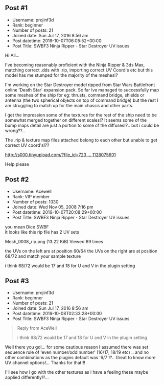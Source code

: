 ## Post #1
- Username: projinf3d
- Rank: beginner
- Number of posts: 21
- Joined date: Sun Jul 17, 2016 8:56 am
- Post datetime: 2016-10-07T06:05:52+00:00
- Post Title: SWBF3 Ninja Ripper - Star Destroyer UV issues

Hi All...

I've becoming reasonably proficient with the Ninja Ripper & 3ds Max, matching correct .dds with .rip, importing correct UV Coord's etc but this model has me stumped for the majority of the meshes!? 

I'm working on the Star Destroyer model ripped from Star Wars Battlefront online 'Death Star' expansion pack. So far Ive managed to successfully map some meshes of the ship for eg: thrusts, command bridge, shields or antenna (the two spherical objects on top of command bridge) but the rest I am struggling to match up for the main chassis and other parts.

I get the impression some of the textures for the rest of the ship need to be somewhat merged together on different scales!? It seems some of the bump maps detail are just a portion to some of the diffuses!?.. but i could be wrong??..

The .rip & texture map files attached belong to each other but unable to get correct UV coord's!??

[http://s000.tinyupload.com/?file_id=723 ... 1128075601](http://s000.tinyupload.com/?file_id=72385323201128075601)

Help please
## Post #2
- Username: Acewell
- Rank: VIP member
- Number of posts: 1330
- Joined date: Wed Nov 05, 2008 7:16 pm
- Post datetime: 2016-10-07T20:08:29+00:00
- Post Title: SWBF3 Ninja Ripper - Star Destroyer UV issues

you mean Dice SWBF   
it looks like this rip file has 2 UV sets



Mesh_0008_rip.png (13.22 KiB) Viewed 89 times



the UVs on the left are at position 60/64
the UVs on the right are at position 68/72 and match your sample texture

i think 68/72 would be 17 and 18 for U and V in the plugin setting
## Post #3
- Username: projinf3d
- Rank: beginner
- Number of posts: 21
- Joined date: Sun Jul 17, 2016 8:56 am
- Post datetime: 2016-10-08T02:33:28+00:00
- Post Title: SWBF3 Ninja Ripper - Star Destroyer UV issues

> Reply from AceWell
>
>  i think 68/72 would be 17 and 18 for U and V in the plugin setting

Well there you go!... for some cautious reason I assumed there was set sequence rule of 'even number/odd number' (16/17; 18/19 etc) .. and no other combinations as the plugins default was '6/7'!?.. Great to know more UV channel options!... Thanks for that!!!   

I'll see how i go with the other textures as I have a feeling these maybe applied differently!?...

